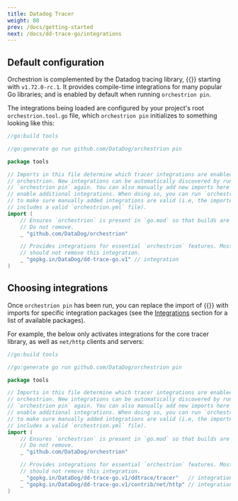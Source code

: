 ```yaml
---
title: Datadog Tracer
weight: 80
prev: /docs/getting-started
next: /docs/dd-trace-go/integrations
---
```


## Default configuration

Orchestrion is complemented by the Datadog tracing library,
{{<godoc import-path="gopkg.in/DataDog/dd-trace-go.v1">}} starting with
`v1.72.0-rc.1`. It provides compile-time integrations for many popular Go
libraries; and is enabled by default when running `orchestrion pin`.

The integrations being loaded are configured by your project's root
`orchestrion.tool.go` file, which `orchestrion pin` initializes to something
looking like this:

```go
//go:build tools

//go:generate go run github.com/DataDog/orchestrion pin

package tools

// Imports in this file determine which tracer integrations are enabled in
// orchestrion. New integrations can be automatically discovered by running
// `orchestrion pin` again. You can also manually add new imports here to
// enable additional integrations. When doing so, you can run `orchestrion pin`
// to make sure manually added integrations are valid (i.e, the imported package
// includes a valid `orchestrion.yml` file).
import (
	// Ensures `orchestrion` is present in `go.mod` so that builds are repeatable.
	// Do not remove.
	_ "github.com/DataDog/orchestrion"

	// Provides integrations for essential `orchestrion` features. Most users
	// should not remove this integration.
	_ "gopkg.in/DataDog/dd-trace-go.v1" // integration
)
```

## Choosing integrations

Once `orchestrion pin` has been run, you can replace the import of
{{<godoc import-path="gopkg.in/DataDog/dd-trace-go.v1">}} with imports for
specific integration packages (see the [Integrations](./integrations) section
for a list of available packages).

For example, the below only activates integrations for the core tracer library,
as well as `net/http` clients and servers:

```go
//go:build tools

//go:generate go run github.com/DataDog/orchestrion pin

package tools

// Imports in this file determine which tracer integrations are enabled in
// orchestrion. New integrations can be automatically discovered by running
// `orchestrion pin` again. You can also manually add new imports here to
// enable additional integrations. When doing so, you can run `orchestrion pin`
// to make sure manually added integrations are valid (i.e, the imported package
// includes a valid `orchestrion.yml` file).
import (
	// Ensures `orchestrion` is present in `go.mod` so that builds are repeatable.
	// Do not remove.
	_ "github.com/DataDog/orchestrion"

	// Provides integrations for essential `orchestrion` features. Most users
	// should not remove this integration.
	_ "gopkg.in/DataDog/dd-trace-go.v1/ddtrace/tracer"   // integration
	_ "gopkg.in/DataDog/dd-trace-go.v1/contrib/net/http" // integration
)
```
